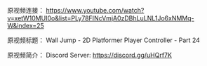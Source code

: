 原视频连接：
https://www.youtube.com/watch?v=xetW10MUI0o&list=PLy78FINcVmjA0zDBhLuLNL1Jo6xNMMq-W&index=25

原视频标题：
Wall Jump - 2D Platformer Player Controller - Part 24

原视频简介：
Discord Server:
https://discord.gg/uHQrf7K
